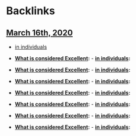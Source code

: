 
# Backlinks
## [March 16th, 2020](<March 16th, 2020.md>)
- [in individuals](<in individuals.md>)

- **[What is considered Excellent](<What is considered Excellent.md>):**
                        - **[in individuals](<in individuals.md>):**

- **[What is considered Excellent](<What is considered Excellent.md>):**
                        - **[in individuals](<in individuals.md>):**

- **[What is considered Excellent](<What is considered Excellent.md>):**
                        - **[in individuals](<in individuals.md>):**

- **[What is considered Excellent](<What is considered Excellent.md>):**
                        - **[in individuals](<in individuals.md>):**

- **[What is considered Excellent](<What is considered Excellent.md>):**
                        - **[in individuals](<in individuals.md>):**

- **[What is considered Excellent](<What is considered Excellent.md>):**
                        - **[in individuals](<in individuals.md>):**

- **[What is considered Excellent](<What is considered Excellent.md>):**
                        - **[in individuals](<in individuals.md>):**

